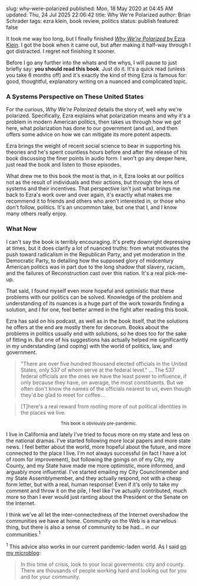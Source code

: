 slug: why-were-polarized
published: Mon, 18 May 2020 at 04:45 AM
updated: Thu, 24 Jul 2025 22:06:42 
title: Why We're Polarized
author: Brian Schrader
tags: ezra klein, book review, politics
status: publish
featured: false

It took me way too long, but I finally finished [*Why We're Polarized* by Ezra Klein][1]. I got the book when it came out, but after making it half-way through I got distracted. I regret not finishing it sooner.

Before I go any further into the whats and the whys, I will pause to just briefly say: **you should read this book**. Just do it. It's a quick read (unless you take 6 months off) and it's exactly the kind of thing Ezra is famous for: good, thoughtful, explanatory writing on a nuanced and complicated topic.


### A Systems Perspective on These United States

For the curious, *Why We're Polarized* details the story of, well why we're polarized. Specifically, Ezra explains what polarization means and why it's a problem in modern American politics, then takes us through how we got here, what polarization has done to our government (and us), and then offers some advice on how we can mitigate its more potent aspects.

Ezra brings the weight of recent social science to bear in supporting his theories and he's spent countless hours before and after the release of his book discussing the finer points in audio form. I won't go any deeper here, just read the book and listen to those episodes.

What drew me to this book the most is that, in it, Ezra looks at our politics not as the result of individuals and their actions, but through the lens of systems and their incentives. That perspective isn't just what brings me back to Ezra's work over and over again, it's exactly what makes me recommend it to friends and others who aren't interested in, or those who don't follow, politics. It's an uncommon take, but one that I, and I know many others really enjoy.


### What Now

I can't say the book is terribly encouraging. It's pretty downright depressing at times, but it does clarify a lot of nuanced truths: from what motivates the push toward radicalism in the Republican Party, and yet moderation in the Democratic Party, to detailing how the supposed glory of midcentury American politics was in part due to the long shadow that slavery, racism, and the failures of Reconstruction cast over this nation. It's a real pick-me-up.

That said, I found myself even more hopeful and optimistic that these problems with our politics can be solved. Knowledge of the problem and understanding of its nuances is a huge part of the work towards finding a solution, and I for one, feel better armed in the fight after reading this book.

Ezra has said on his podcast, as well as in the book itself, that the solutions he offers at the end are mostly there for decorum. Books about the problems in politics usually end with solutions, so he does too for the sake of fitting in. But one of his suggestions has actually helped me significantly in my understanding (and coping) with the world of politics, law, and government.

> "There are over five hundred thousand elected officials in the United States, only 537 of whom serve at the federal level." ... The 537 federal officials are the ones we have the least power to influence, if only because they have, on average, the most constituents. But we often don't know the names of the officials nearest to us, even though they'd be glad to meet for coffee...

> [T]here's a real reward from rooting more of out political identities in the places we live.

<center><small>This book is obviously pre-pandemic.</small></center>

I live in California and lately I've tried to focus more on my state and less on the national dramas. I've started following more local papers and more state news. I feel better about the world, more hopeful about the future, and more connected to the place I live. I'm not always successful (in fact I have a lot of room for improvement), but following the goings on of my City, my County, and my State have made me more optimistic, more informed, and arguably more influential. I've started emailing my City Councilmember and my State Assemblymember, and they actually respond, not with a cheap form letter, but with a real, human response! Even if it's only to take my comment and throw it on the pile, I feel like I've actually contributed, much more so than I ever would just ranting about the President or the Senate on the Internet.

I think we've all let the inter-connectedness of the Internet overshadow the communities we have at home. Community on the Web is a marvelous thing, but there is also a sense of community to be had... in our communities.<sup>1</sup>

<div class="footnote">
<sup>1</sup> This advice also works in our current pandemic-laden world. As I said <a href="https://pine.blog/u/sonicrocketman/archive/19dfc5d5-5542-4a1b-9029-d6e6a217a2d9"> on my microblog</a>:
<blockquote>In this time of crisis, look to your local goverments: city and county. There are thousands of people working hard and looking out for you and for your community.</blockquote>
</div>

[1]: https://www.barnesandnoble.com/w/why-were-polarized-ezra-klein/1132833789?ean=9781476700328
